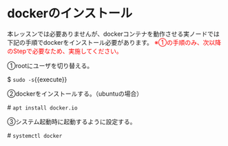 # dockerのインストール
本レッスンでは必要ありませんが、dockerコンテナを動作させる実ノードでは下記の手順でdockerをインストール必要があります。
<span style="color: red; ">※①の手順のみ、次以降のStepで必要なため、実施してください。</span>  

①rootにユーザを切り替える。

$ `sudo -s`{{execute}}

②dockerをインストールする。（ubuntuの場合）

\# `apt install docker.io`

③システム起動時に起動するように設定する。

\# `systemctl docker`
